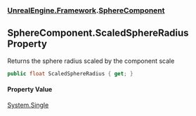 ### [UnrealEngine.Framework](UnrealEngine_Framework.md 'UnrealEngine.Framework').[SphereComponent](SphereComponent.md 'UnrealEngine.Framework.SphereComponent')
## SphereComponent.ScaledSphereRadius Property
Returns the sphere radius scaled by the component scale  
```csharp
public float ScaledSphereRadius { get; }
```
#### Property Value
[System.Single](https://docs.microsoft.com/en-us/dotnet/api/System.Single 'System.Single')
